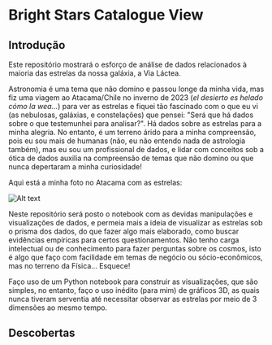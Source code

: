# Bright Stars Catalogue View

## Introdução

Este repositório mostrará o esforço de análise de dados relacionados à maioria das estrelas da nossa galáxia, a Via Láctea. 

Astronomia é uma tema que não domino e passou longe da minha vida, mas fiz uma viagem ao Atacama/Chile no inverno de 2023 (_el desierto es helado cómo la wea..._) para ver as estrelas e fiquei tão fascinado com o que eu vi (as nebulosas, galáxias, e constelações) que pensei: "Será que há dados sobre o que testemunhei para analisar?". Há dados sobre as estrelas para a minha alegria. No entanto, é um terreno árido para a minha compreensão, pois eu sou mais de humanas (não, eu não entendo nada de astrologia também), mas eu sou um profissional de dados, e lidar com conceitos sob a ótica de dados auxilia na compreensão de temas que não domino ou que nunca depertaram a minha curiosidade!


Aqui está a minha foto no Atacama com as estrelas: 

![Alt text](Jimmy.png)


Neste repositório será posto o notebook com as devidas manipulações e visualizações de dados, e permeia mais a ideia de visualizar as estrelas sob o prisma dos dados, do que fazer algo mais elaborado, como buscar evidências empíricas para certos questionamentos. Não tenho carga intelectual ou de conhecimento para fazer perguntas sobre os cosmos, isto é algo que faço com facilidade em temas de negócio ou sócio-econômicos, mas no terreno da Física... Esquece!

Faço uso de um Python notebook para construir as visualizações, que são simples, no entanto, faço o uso inédito (para mim) de gráficos 3D, as quais nunca tiveram serventia até necessitar observar as estrelas por meio de 3 dimensões ao mesmo tempo.

## Descobertas

